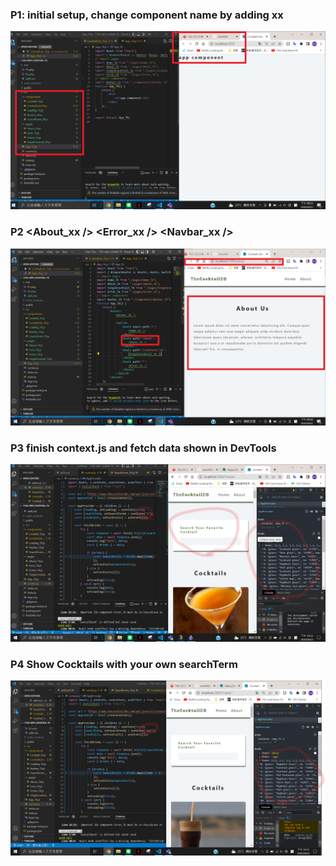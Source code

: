 ### P1: initial setup, change component name by adding xx

![img1_](./P1.png)

### P2 <About_xx /> <Error_xx /> <Navbar_xx />

![img2](./P2.png)

### P3 finish context.js and fetch data shown in DevTools

![img3](./p3.png)

### P4 Show Cocktails with your own searchTerm

![img4](./p4.png)
